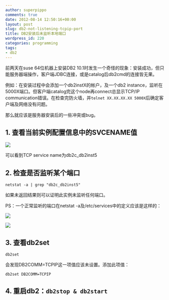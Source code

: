 ```yaml
---
author: superpippo
comments: true
date: 2012-08-14 12:50:16+00:00
layout: post
slug: db2-not-listening-tcpip-port
title: DB2安装后未监听本地端口
wordpress_id: 220
categories: programming
tags:
- db2
---
```


前两天在suse 64位机器上安装DB2 10.1时发生一个奇怪的现象：安装成功，但只能服务器端操作，客户端JDBC连接，或是catalog后db2cmd的连接皆无果。

例如：在安装过程中会添加一个db2instX的帐户，及一个db2 instance，监听在5000X端口。但客户端catalog完这个node再connect总显示TCP/IP communication错误。在检查完防火墙，并`telnet XX.XX.XX.XX 5000X`后确定客户端及网络没有问题。

那么就应该是服务器安装后的一些冲突或bug。

## 1. 查看当前实例配置信息中的SVCENAME值

![](http://www.lifebackup.cn/wp-content/uploads/2012/08/image.png)

可以看到TCP service name为db2c_db2inst5

## 2. 检查是否监听某个端口

```
netstat -a | grep "db2c_db2inst5"
```

如果未返回结果则可以证明此实例未监听任何端口。

PS：一个正常监听的端口在netstat -a及/etc/services中的定义应该是这样的：

![](http://www.lifebackup.cn/wp-content/uploads/2012/08/image1.png)

![](http://www.lifebackup.cn/wp-content/uploads/2012/08/image2.png)

## 3. 查看db2set

```
db2set
```

会发现DB2COMM=TCPIP这一项值应该未设置。添加此项值：

```
db2set DB2COMM=TCPIP
```

## 4. 重启db2：`db2stop & db2start`
